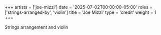 +++
artists = ['joe-mizzi']
date = '2025-07-02T00:00:00-05:00'
roles = ['strings-arranged-by', 'violin']
title = 'Joe Mizzi'
type = 'credit'
weight = 1
+++

Strings arrangement and violin
